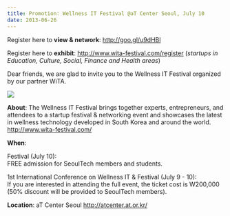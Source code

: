 ```yaml
---
title: Promotion: Wellness IT Festival @aT Center Seoul, July 10
date: 2013-06-26
---
```

Register here to **view & network**: <http://goo.gl/u9dHBl>

Register here to **exhibit**: <http://www.wita-festival.com/register>
(*startups in Education, Culture, Social, Finance and Health areas*)

Dear friends, we are glad to invite you to the Wellness IT Festival
organized by our partner WiTA. 

![](https://31.media.tumblr.com/01c6530579bf4765f81ada1a040cfd2a/tumblr_inline_n7rvukOEIA1rjim2g.png)

**About**: The Wellness IT Festival brings together experts,
entrepreneurs, and attendees to a startup festival & networking event
and showcases the latest in wellness technology developed in South Korea
and around the world.\
<http://www.wita-festival.com/>

**When**: 

Festival (July 10):\
FREE admission for SeoulTech members and students.

1st International Conference on Wellness IT & Festival (July 9 - 10):\
If you are interested in attending the full event, the ticket cost is
W200,000 (50% discount will be provided to SeoulTech members).

**Location**: aT Center Seoul <http://atcenter.at.or.kr/>


